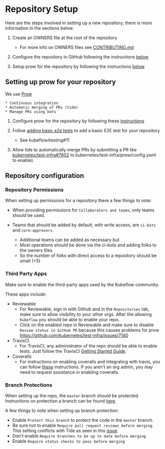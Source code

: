 # Repository Setup

Here are the steps involved in setting up a new repository; there is more information in the sections below.

1. Create an OWNERS file at the root of the repository

	* For more info on OWNERS files see [CONTRIBUTING.md](https://github.com/kubeflow/community/blob/master/CONTRIBUTING.md)

1. Configure the repository in GitHub following the instructions [below](#repository-configuration)

1. Setup prow for the repository by following the instructions [below](#setup-prow)


## Setting up prow for your repository

We use [Prow](https://github.com/kubernetes/test-infra)

	* Continuous integration
	* Automatic merging of PRs (tide)
	* Manage PRs using bots


1. Configure prow for the repository by following these [instructions](https://github.com/kubeflow/testing#setting-up-a-kubeflow-repository-to-use-prow-)

1. Follow [adding basic e2e tests](https://github.com/kubeflow/testing#adding-an-e2e-test-for-a-new-repository) to add a basic E2E test
   for your repository 

   * See kubeflow/testing#11

1. Allow tide to automatically merge PRs by submitting a PR like [kubernetes/test-infra#7802](https://github.com/kubernetes/test-infra/pull/7802/files) to kubernetes/test-infra/prow/config.yaml to enable).

## Repository configuration

### Repository Permissions
When setting up permissions for a repository there a few things to note:
- When providing permissions for `Collaborators and teams`, only teams should be used.
- Teams that should be added by default, with write access, are `ci-bots` and `core-approvers`. 

	* Additional teams can be added as necessary but
	* Most operations should be done via the ci-bots and adding folks to the owners files
	* So the number of folks with direct access to a repository should be small (<5)

### Third Party Apps
Make sure to enable the third-party apps used by the Kubeflow community.

These apps include:
- Reviewable
    - For Reviewable, sign in with Github and in the `Repositories` tab, make sure to allow visibility to your other orgs. After the allowing `Kubeflow` you should be able to enable your repo.
    - Click on the enabled repo in Reviewable and make sure to disable `Review status in GitHub PR` because this causes problems for prow https://github.com/kubernetes/test-infra/issues/7140
- TravisCI
    - For TravisCI, any administrator of the repo should be able to enable tests. Just follow the TravisCI [Getting Started Guide](https://docs.travis-ci.com/user/getting-started/).
- Coveralls
    - For instructions on enabling coveralls and integrating with travis, you can follow [these](https://docs.travis-ci.com/user/coveralls/) instructions. If you aren't an org admin, you may need to request assistance in enabling coveralls.

### Branch Protections
When setting up the repo, the `master` branch should be protected. Instructions on protection a branch can be found [here](https://help.github.com/articles/configuring-protected-branches/).

A few things to note when setting up branch protection:
- Enable `Protect this branch` to protect the code in the `master` branch.
- Be sure not to enable `Require pull request reviews before merging`. This setting conflicts with Tide as seen in this [issue](https://github.com/kubeflow/tf-operator/issues/433).
- Don't enable `Require branches to be up to date before merging`
- Enable `Require status checks to pass before merging`

